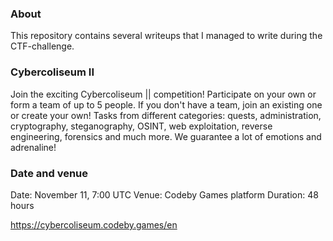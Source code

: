 ### About 

This repository contains several writeups that I managed to write during the CTF-challenge.

### Cybercoliseum II

Join the exciting Cybercoliseum || competition!
Participate on your own or form a team of up to 5 people. If you don't have a team, join an existing one or create your own!
Tasks from different categories: quests, administration, cryptography, steganography, OSINT, web exploitation, reverse engineering, forensics and much more. We guarantee a lot of emotions and adrenaline!

### Date and venue

Date: November 11, 7:00 UTC
Venue: Codeby Games platform
Duration: 48 hours


https://cybercoliseum.codeby.games/en